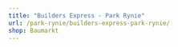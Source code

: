 ```yaml
---
title: "Builders Express - Park Rynie"
url: /park-rynie/builders-express-park-rynie/
shop: Baumarkt
---
```


